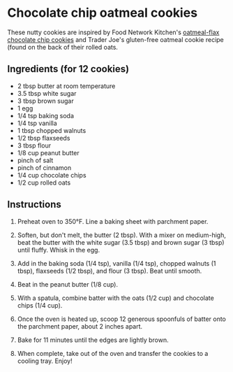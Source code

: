 # Chocolate chip oatmeal cookies

These nutty cookies are inspired by Food Network Kitchen's [oatmeal-flax chocolate chip cookies](https://www.foodnetwork.com/recipes/food-network-kitchen/oatmeal-flax-chocolate-chip-cookies-recipe-2106797) and Trader Joe's gluten-free oatmeal cookie recipe (found on the back of their rolled oats.


## Ingredients (for 12 cookies)

- 2 tbsp butter at room temperature
- 3.5 tbsp white sugar
- 3 tbsp brown sugar
- 1 egg
- 1/4 tsp baking soda
- 1/4 tsp vanilla
- 1 tbsp chopped walnuts
- 1/2 tbsp flaxseeds
- 3 tbsp flour
- 1/8 cup peanut butter
- pinch of salt
- pinch of cinnamon
- 1/4 cup chocolate chips
- 1/2 cup rolled oats


## Instructions

1. Preheat oven to 350°F. Line a baking sheet with parchment paper.

2. Soften, but don't melt, the butter (2 tbsp). With a mixer on medium-high, beat the butter with the white sugar (3.5 tbsp) and brown sugar (3 tbsp) until fluffy. Whisk in the egg.

3. Add in the baking soda (1/4 tsp), vanilla (1/4 tsp), chopped walnuts (1 tbsp), flaxseeds (1/2 tbsp), and flour (3 tbsp). Beat until smooth.

4. Beat in the peanut butter (1/8 cup).

5. With a spatula, combine batter with the oats (1/2 cup) and chocolate chips (1/4 cup).

6. Once the oven is heated up, scoop 12 generous spoonfuls of batter onto the parchment paper, about 2 inches apart.

7. Bake for 11 minutes until the edges are lightly brown.

8. When complete, take out of the oven and transfer the cookies to a cooling tray. Enjoy!
